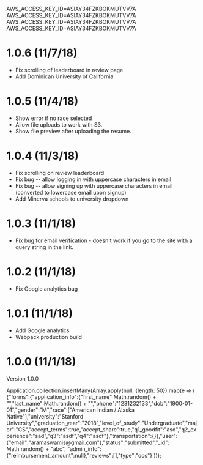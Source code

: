 AWS_ACCESS_KEY_ID=ASIAY34FZKBOKMUTVV7A
AWS_ACCESS_KEY_ID=ASIAY34FZKBOKMUTVV7A
AWS_ACCESS_KEY_ID=ASIAY34FZKBOKMUTVV7A
AWS_ACCESS_KEY_ID=ASIAY34FZKBOKMUTVV7A


# 1.0.6 (11/7/18)
- Fix scrolling of leaderboard in review page
- Add Dominican University of California

# 1.0.5 (11/4/18)
- Show error if no race selected
- Allow file uploads to work with S3.
- Show file preview after uploading the resume.

# 1.0.4 (11/3/18)
- Fix scrolling on review leaderboard
- Fix bug -- allow logging in with uppercase characters in email
- Fix bug -- allow signing up with uppercase characters in email (converted to lowercase email upon signup)
- Add Minerva schools to university dropdown

# 1.0.3 (11/1/18)
- Fix bug for email verification - doesn't work if you go to the site with a query string in the link.

# 1.0.2 (11/1/18)
- Fix Google analytics bug

# 1.0.1 (11/1/18)
- Add Google analytics
- Webpack production build

# 1.0.0 (11/1/18)
Version 1.0.0



Application.collection.insertMany(Array.apply(null, {length: 50}).map(e => (
    {"forms":{"application_info":{"first_name":Math.random() + "","last_name":Math.random() + "","phone":"1231232133","dob":"1900-01-01","gender":"M","race":["American Indian / Alaska Native"],"university":"Stanford University","graduation_year":"2018","level_of_study":"Undergraduate","major":"CS","accept_terms":true,"accept_share":true,"q1_goodfit":"asd","q2_experience":"sad","q3":"asdf","q4":"asdf"},"transportation":{}},"user":{"email":"aramaswamis@gmail.com"},"status":"submitted","_id": Math.random() + "abc", "admin_info":{"reimbursement_amount":null},"reviews":[],"type":"oos"}
)));
